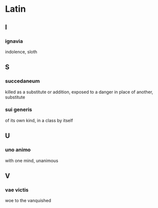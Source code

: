 # Latin

## I

### ignavia
indolence, sloth

## S

### succedaneum
killed as a substitute or addition, exposed to a danger in place of another, substitute

### sui generis
of its own kind, in a class by itself

## U

### uno animo
with one mind, unanimous

## V

### vae victis
woe to the vanquished
